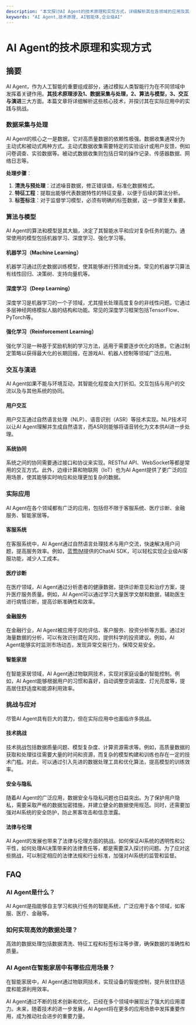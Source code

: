 ```yaml
---
description: "本文探讨AI Agent的技术原理和实现方式，详细解析其在各领域的应用及其未来发展前景。"
keywords: "AI Agent,技术原理, AI智能体,企业级AI"
---
```

# AI Agent的技术原理和实现方式

## 摘要

AI Agent，作为人工智能的重要组成部分，通过模拟人类智能行为在不同领域中发挥着关键作用。**其技术原理涉及1、数据采集与处理，2、算法与模型，3、交互与演进**三大方面。本篇文章将详细解析这些核心技术，并探讨其在实际应用中的实践与挑战。

### 数据采集与处理

AI Agent的核心之一是数据，它对高质量数据的依赖性极强。数据收集通常分为主动式和被动式两种方式。主动式数据收集需要特定的实验设计或用户反馈，例如问卷调查、实验数据等。被动式数据收集则包括日常的操作记录、传感器数据、网络日志等。

**处理步骤**：
1. **清洗与预处理**：过滤噪音数据，修正错误值，标准化数据格式。
2. **特征工程**：提取出能够代表数据特性的特征变量，以便于后续的算法分析。
3. **标签标注**：对于监督学习模型，必须有明确的标签数据，这一步骤至关重要。

### 算法与模型

AI Agent的算法和模型是其大脑，决定了其智能水平和应对复杂任务的能力。通常使用的模型包括机器学习、深度学习、强化学习等。

#### 机器学习（Machine Learning）

机器学习通过历史数据训练模型，使其能够进行预测或分类。常见的机器学习算法有线性回归、决策树、支持向量机等。

#### 深度学习（Deep Learning）

深度学习是机器学习的一个子领域，尤其擅长处理高度复杂的非线性问题。它通过多层神经网络模拟人脑的结构和功能。常见的深度学习框架包括TensorFlow、PyTorch等。

#### 强化学习（Reinforcement Learning）

强化学习是一种基于奖励机制的学习方法，适用于需要逐步优化的场景。它通过制定策略以获得最大化的长期回报，在游戏AI、机器人控制等领域广泛应用。

### 交互与演进

AI Agent如果不能与环境互动，其智能化程度会大打折扣。交互包括与用户的交流以及与其他系统的协同。

#### 用户交互

用户交互通过自然语言处理（NLP）、语音识别（ASR）等技术实现。NLP技术可以让AI Agent理解并生成自然语言，而ASR则能够将语音转化为文本供AI进一步处理。

#### 系统协同

系统之间的协同需要通过接口和协议来实现。RESTful API、WebSocket等都是常用的交互方式。此外，边缘计算和物联网（IoT）也为AI Agent提供了更广泛的应用场景，使其能够实时响应和处理更加复杂的数据。

### 实际应用

AI Agent在各个领域都有广泛的应用，包括但不限于客服系统、医疗诊断、金融服务、智能家居等。

#### 客服系统

在客服系统中，AI Agent通过自然语言处理技术与用户交流，快速解决用户问题，提高服务效率。例如，[蓝莺IM](https://www.lanyingim.com)提供的ChatAI SDK，可以轻松实现企业级AI客服功能，减少人工成本。

#### 医疗诊断

在医疗领域，AI Agent通过分析患者的健康数据，提供诊断意见和治疗方案，提升医疗服务质量。例如，AI Agent可以通过学习大量医学文献和数据，辅助医生进行病情诊断，提高诊断准确性和效率。

#### 金融服务

在金融行业，AI Agent被应用于风险评估、客户服务、投资分析等方面。通过对海量数据的分析，可以有效识别潜在风险，提供科学的投资建议。例如，AI Agent能够实时监测市场动态，发现异常交易行为，保障交易安全。

#### 智能家居

在智能家居领域，AI Agent通过物联网技术，实现对家庭设备的智能控制。例如，AI Agent能够根据用户的习惯和喜好，自动调整空调温度、灯光亮度等，提高居住舒适度和能源利用效率。

### 挑战与应对

尽管AI Agent具有巨大的潜力，但在实际应用中也面临许多挑战。

#### 技术挑战

技术挑战包括数据质量问题、模型复杂度、计算资源需求等。例如，高质量数据的获取和处理往往需要大量的时间和资源，而复杂的模型构建和训练也存在一定的技术门槛。对此，可以通过引入先进的数据处理工具和优化算法，提高模型的训练效率。

#### 安全与隐私

随着AI Agent的广泛应用，数据安全与隐私问题也日益突出。为了保护用户隐私，需要采取严格的数据加密措施，并建立健全的数据使用规范。同时，还需要加强对AI系统的安全防护，防止黑客攻击和信息泄露。

#### 法律与伦理

AI Agent的发展也带来了法律与伦理方面的挑战。如何保证AI系统的透明性和公平性，如何处理AI决策带来的法律责任等，都是需要深入探讨的问题。为了应对这些挑战，可以制定相应的法律法规和行业标准，加强对AI系统的监管和监督。

## FAQ

### **AI Agent是什么？**

AI Agent是指能够自主学习和执行任务的智能系统，广泛应用于各个领域，如客服、医疗、金融等。

### **如何实现高效的数据处理？**

高效的数据处理包括数据清洗、特征工程和标签标注等步骤，确保数据的准确性和质量。

### **AI Agent在智能家居中有哪些应用场景？**

在智能家居中，AI Agent通过物联网技术，实现设备的智能控制，提升居住舒适度和能源利用效率。

AI Agent通过不断的技术创新和优化，已经在多个领域中展现出了强大的应用潜力。未来，随着技术的进一步发展，AI Agent将在更多的应用场景中发挥重要作用，成为推动社会进步的重要力量。
